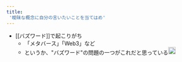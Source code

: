 ```yaml
---
title:
 '曖昧な概念に自分の言いたいことを当てはめ'
---
```


- [[バズワード]]で起こりがち
    - 「メタバース」「Web3」など
    - というか、"バズワード"の問題の一つがこれだと思っている<img src='https://scrapbox.io/api/pages/blu3mo-public/blu3mo/icon' alt='blu3mo.icon' height="19.5"/>
